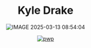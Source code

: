 <div align = center>
  
# Kyle Drake
  
![IMAGE 2025-03-13 08:54:04](https://github.com/user-attachments/assets/d284cbf7-d78e-4e0d-9d41-fab9b4ed53ba)





[![pwp](https://img.shields.io/badge/Icedmoca's%20Gist's-243b40)](https://gist.github.com/icedmoca)
